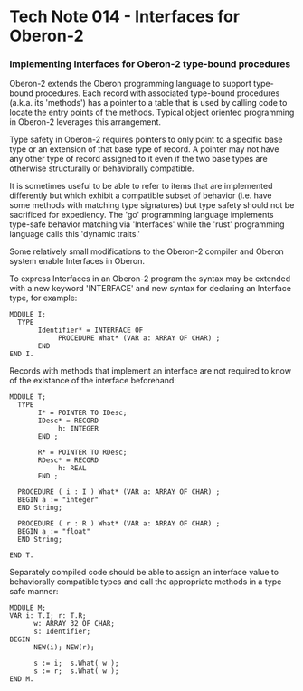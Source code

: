 # Tech Note 014 - Interfaces for Oberon-2
### Implementing Interfaces for Oberon-2 type-bound procedures

Oberon-2 extends the Oberon programming language to support type-bound procedures. Each record with associated type-bound procedures (a.k.a. its 'methods') has a pointer to a table that is used by calling code to locate the entry points of the methods. Typical object oriented programming in Oberon-2 leverages this arrangement.

Type safety in Oberon-2 requires pointers to only point to a specific base type or an extension of that base type of record. A pointer may not have any other type of record assigned to it even if the two base types are otherwise structurally or behaviorally compatible. 

It is sometimes useful to be able to refer to items that are implemented differently but which exhibit a compatible subset of behavior (i.e. have some methods with matching type signatures) but type safety should not be sacrificed for expediency. The 'go' programming language implements type-safe behavior matching via 'Interfaces' while the 'rust' programming language calls this 'dynamic traits.'

Some relatively small modifications to the Oberon-2 compiler and Oberon system enable Interfaces in Oberon.

To express Interfaces in an Oberon-2 program the syntax may be extended with a new keyword 'INTERFACE' and new syntax for declaring an Interface type, for example: 

```
MODULE I;
  TYPE
       Identifier* = INTERFACE OF
            PROCEDURE What* (VAR a: ARRAY OF CHAR) ;
       END 
END I.
```

Records with methods that implement an interface are not required to know of the existance of the interface beforehand:

```
MODULE T;
  TYPE
       I* = POINTER TO IDesc;
       IDesc* = RECORD
            h: INTEGER
       END ;

       R* = POINTER TO RDesc;
       RDesc* = RECORD
            h: REAL
       END ;

  PROCEDURE ( i : I ) What* (VAR a: ARRAY OF CHAR) ;
  BEGIN a := "integer"
  END String;

  PROCEDURE ( r : R ) What* (VAR a: ARRAY OF CHAR) ;
  BEGIN a := "float"
  END String;
  
END T.  
```

Separately compiled code should be able to assign an interface value to behaviorally compatible types and call the appropriate methods in a type safe manner:

```
MODULE M;
VAR i: T.I; r: T.R; 
      w: ARRAY 32 OF CHAR;
      s: Identifier; 
BEGIN
      NEW(i); NEW(r);

      s := i;  s.What( w );  
      s := r;  s.What( w );  
END M.

```



